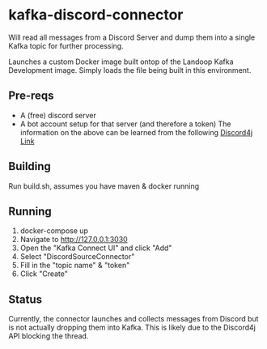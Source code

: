 # kafka-discord-connector
Will read all messages from a Discord Server and dump them into a single Kafka topic for further processing. 

Launches a custom Docker image built ontop of the Landoop Kafka Development image. Simply loads the file being built in this environment. 

## Pre-reqs
* A (free) discord server
* A bot account setup for that server (and therefore a token)
The information on the above can be learned from the following [Discord4j Link](https://docs.discord4j.com/discord-application-tutorial)

## Building
Run build.sh, assumes you have maven & docker running

## Running
1. docker-compose up
1. Navigate to http://127.0.0.1:3030
1. Open the "Kafka Connect UI" and click "Add"
1. Select "DiscordSourceConnector"
1. Fill in the "topic name" & "token"
1. Click "Create"



## Status
Currently, the connector launches and collects messages from Discord but is not actually dropping them into Kafka. This is likely due to the Discord4j API blocking the thread. 

